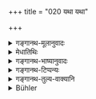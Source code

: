 +++
title = "020 यथा यथा"

+++

<details><summary>गङ्गानथ-मूलानुवादः</summary>

For, as the man goes on studying a science, so does he go on understanding, and then his knowledge shines forth.—(20)
</details>

<details><summary>मेधातिथिः</summary>

समधिगमो ऽभिनिवेशः अभ्यास इति यावत् । **विजानाति** विशेषेण जानाति । प्रत्यक्षं चैतद् अभ्यस्यमाने ग्रन्थे ऽपि यद् विद्यत इति । तदा **विज्ञानं चास्य रोचते** । उज्ज्वलं भवतित्य् अर्थः । पूर्वस्याः स्मृतेर् मूलकथनम् एतत् । रुचेर् अनभिलाषार्थत्वाद् रुच्यर्थानाम् इति संप्रदानत्वाभावः ॥ ४.२० ॥
</details>

<details><summary>गङ्गानथ-भाष्यानुवादः</summary>

‘*Study*’ here stands for *application*, repeated muling.

‘*Under stands*’—*i.e*., when one studies a treatise repeatedly, one comes to comprehend fully what is contained in it.

‘*Then his knowledge shines forth*’;—*i.e*., becomes bright. This verse states the reason for the foregoing verse.

The root ‘*ruc*’ governs the Dative only when it is used in the sense of ‘longing for;’ and, as it does not convey that meaning here, we do not have the Dative.—(20)
</details>

<details><summary>गङ्गानथ-टिप्पन्यः</summary>

This verse is quoted in *Vīramitrodaya* (Āhnika, p. 155), which explains
‘*rocate*’ as ‘becomes bright.’
</details>

<details><summary>गङ्गानथ-तुल्य-वाक्यानि</summary>

**(verses 4.19-20)  
**

See Comparative notes for [Verse
4.19].
</details>

<details><summary>Bühler</summary>

020	For the more a man completely studies the Institutes of science, the more he fully understands (them), and his great learning shines brightly.
</details>
